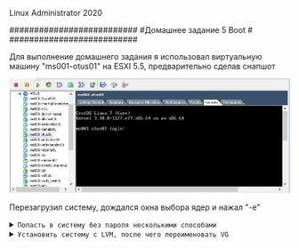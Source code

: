 Linux Administrator 2020

   ##########################
   #Домашнее задание 5 Boot #
   ##########################




Для выполнение домашнего задания я использовал виртуальную машину "ms001-otus01" на ESXI 5.5, предварительно сделав снапшот

<p align="center"><img src="https://raw.githubusercontent.com/Kostyuk-Ruslan/otus-linux/master/work6_Boot/photo/1.JPG"></p>

Перезагрузил систему, дождался окна выбора ядер и нажал "-e"


<details>
<summary><code>Попасть в систему без пароля несколькими способами</code></summary>


Спасибо 1.

Вышло данное окно:

<p align="center"><img src="https://raw.githubusercontent.com/Kostyuk-Ruslan/otus-linux/master/work6_Boot/photo/2.JPG"></p>

Далее как по инструкции я добавил после "linux16" ==> init=/bin/sh получилось вот так :

<p align="center"><img src="https://raw.githubusercontent.com/Kostyuk-Ruslan/otus-linux/master/work6_Boot/photo/3.JPG"></p>

попали в рутовую файловую систему, проверил файлы, все на месте, я так понял мы посоденились в режиме RO
перементируем  корневую файловую систему в режиме Read-write

<p align="center"><img src="https://raw.githubusercontent.com/Kostyuk-Ruslan/otus-linux/master/work6_Boot/photo/4.JPG"></p>

После чего набрал команду <code>passwd</code> и ввел свой пароль и "reboot" после перезагрузки я успешно вошел в систему под своим новым паролем.


Способ 2.

По аналогии с первым заданием дожидаемся окна выбора ядер и жмем "e"

Далее пишем после "linux16" ==>  rd.break и жмем Ctrl+X

<p align="center"><img src="https://raw.githubusercontent.com/Kostyuk-Ruslan/otus-linux/master/work6_Boot/photo/5.JPG"></p>

Попадаем в аварийный режим (emergency mode)

<p align="center"><img src="https://raw.githubusercontent.com/Kostyuk-Ruslan/otus-linux/master/work6_Boot/photo/6.JPG"></p>


Разбор по командам:
1. Перемонтируем корневую файловую систему в режиме "Read-Write" дополнительно проверил это командой "mount" на скриншое правда не указал.
2. Зайдем в sysroot с помощью chroot
3. Поменяем пароль рута командой "passwd root"
4. Создадим файл "autorelabel" - не совсем понял для чего этот файл, я так понял, он как то связан с "selinux" возможно мы как то проморкировали фс для selinux

Попытался сделать reboot, но не получилось, поэтому сделал жесткий reset вм. ( возможно надо было выйти из chroot)
После перезагрузки успешно вошел в систему под новым паролем рута.

Способ 3.

По аналогии с первым заданием дожидаемся окна выбора ядер и жмем "e"

Далее пишем после "linux16" ==>  rw init=/sysroot/bin/sh и жмем Ctrl+X


<p align="center"><img src="https://raw.githubusercontent.com/Kostyuk-Ruslan/otus-linux/master/work6_Boot/photo/7.JPG"></p>

и нажал "Ctrl + X"

<p align="center"><img src="https://raw.githubusercontent.com/Kostyuk-Ruslan/otus-linux/master/work6_Boot/photo/8.JPG"></p>

- Команда "mount" показал, что мы в систему уже в режиме "Read-Write" удобно )


Тут перезагрузка сработала, после того как вышел из "chroot" удачно вошел в систему с новым 3-им паролем.


</details>


<details>
<summary><code>Установить систему с LVM, после чего переименовать VG</code></summary>

Установил систему с образа "CentOS7"на виртуалку в итоге получилось следующая размерка:


```

[root@ms001-otus01 ~]# lsblk
NAME            MAJ:MIN RM  SIZE RO TYPE MOUNTPOINT
fd0               2:0    1    4K  0 disk 
sda               8:0    0   70G  0 disk 
├─sda1            8:1    0    1G  0 part /boot
└─sda2            8:2    0   69G  0 part 
  ├─centos-root 253:0    0   67G  0 lvm  /
  └─centos-swap 253:1    0    2G  0 lvm  [SWAP]
sr0              11:0    1 1024M  0 rom  
[root@ms001-otus01 ~]# 

доп. информация

[root@ms001-otus01 ~]# vgs
  VG     #PV #LV #SN Attr   VSize   VFree
  centos   1   2   0 wz--n- <69.00g    0 
[root@ms001-otus01 ~]# vgdisplay
  --- Volume group ---
  VG Name               centos
  System ID             
  Format                lvm2
  Metadata Areas        1
  Metadata Sequence No  5
  VG Access             read/write
  VG Status             resizable
  MAX LV                0
  Cur LV                2
  Open LV               2
  Max PV                0
  Cur PV                1
  Act PV                1
  VG Size               <69.00 GiB
  PE Size               4.00 MiB
  Total PE              17663
  Alloc PE / Size       17663 / <69.00 GiB
  Free  PE / Size       0 / 0   
  VG UUID               3iG60l-uthZ-riT5-EHPF-6FQR-PrST-ekLMof
   
[root@ms001-otus01 ~]# 


```
 Далее меняем имя vgs <code>vgrename centos OtusRoot</code>

``` 
[root@ms001-otus01 ~]# vgrename centos OtusRoot
Volume group "centos" successfully renamed to "OtusRoot"
[root@ms001-otus01 ~]# 
 
```   
Правим  " vim /etc/fstab"

```
#
# /etc/fstab
# Created by anaconda on Thu May 17 18:50:10 2018
#
# Accessible filesystems, by reference, are maintained under '/dev/disk'
# See man pages fstab(5), findfs(8), mount(8) and/or blkid(8) for more info
#
/dev/mapper/OtusRoot-root /                       xfs     defaults        0 0
UUID=b530bedb-abb3-4a79-a738-bb426988f479 /boot                   xfs     defaults        0 0
/dev/mapper/OtusRoot-swap swap                    swap    defaults        0 0
```





